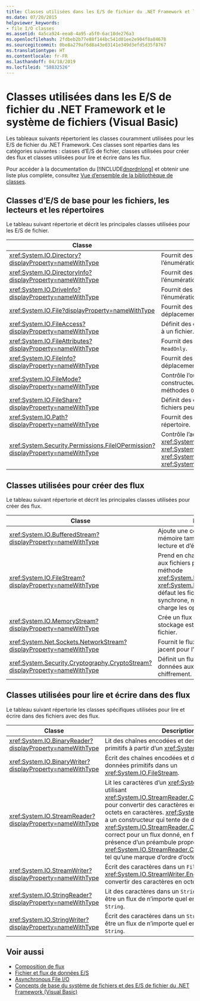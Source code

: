 ```yaml
---
title: Classes utilisées dans les E/S de fichier du .NET Framework et le système de fichiers (Visual Basic)
ms.date: 07/20/2015
helpviewer_keywords:
- file I/O classes
ms.assetid: 4a5ca924-eea8-4a95-a5f0-6ac10de276a3
ms.openlocfilehash: 2fdbeb2b77e88f144bc541d01ee2e904f8a84678
ms.sourcegitcommit: 0be8a279af6d8a43e03141e349d3efd5d35f8767
ms.translationtype: HT
ms.contentlocale: fr-FR
ms.lasthandoff: 04/18/2019
ms.locfileid: "58832526"
---
```

# <a name="classes-used-in-net-framework-file-io-and-the-file-system-visual-basic"></a>Classes utilisées dans les E/S de fichier du .NET Framework et le système de fichiers (Visual Basic)
Les tableaux suivants répertorient les classes couramment utilisées pour les E/S de fichier du .NET Framework. Ces classes sont réparties dans les catégories suivantes : classes d’E/S de fichier, classes utilisées pour créer des flux et classes utilisées pour lire et écrire dans les flux.  
  
 Pour accéder à la documentation du [!INCLUDE[dnprdnlong](~/includes/dnprdnlong-md.md)] et obtenir une liste plus complète, consultez [Vue d’ensemble de la bibliothèque de classes](../../../../standard/class-library-overview.md).  
  
## <a name="basic-io-classes-for-files-drives-and-directories"></a>Classes d’E/S de base pour les fichiers, les lecteurs et les répertoires  
 Le tableau suivant répertorie et décrit les principales classes utilisées pour les E/S de fichier.  
  
|Classe|Description|  
|-----------|-----------------|  
|<xref:System.IO.Directory?displayProperty=nameWithType>|Fournit des méthodes statiques pour la création, le déplacement et l’énumération dans les répertoires et les sous-répertoires.|  
|<xref:System.IO.DirectoryInfo?displayProperty=nameWithType>|Fournit des méthodes d’instance pour la création, le déplacement et l’énumération dans les répertoires et les sous-répertoires.|  
|<xref:System.IO.DriveInfo?displayProperty=nameWithType>|Fournit des méthodes d’instance pour la création, le déplacement et l’énumération dans les lecteurs.|  
|<xref:System.IO.File?displayProperty=nameWithType>|Fournit des méthodes statiques pour la création, la copie, la suppression, le déplacement et l’ouverture de fichiers, et facilite la création d’objets `FileStream`.|  
|<xref:System.IO.FileAccess?displayProperty=nameWithType>|Définit des constantes pour l’accès en lecture, en écriture ou en lecture/écriture à un fichier.|  
|<xref:System.IO.FileAttributes?displayProperty=nameWithType>|Fournit des attributs pour les fichiers et répertoires, tels que `Archive`, `Hidden` et `ReadOnly`.|  
|<xref:System.IO.FileInfo?displayProperty=nameWithType>|Fournit des méthodes statiques pour la création, la copie, la suppression, le déplacement et l’ouverture de fichiers, et facilite la création d’objets `FileStream`.|  
|<xref:System.IO.FileMode?displayProperty=nameWithType>|Contrôle l’ouverture d’un fichier. Ce paramètre est spécifié dans de nombreux constructeurs pour `FileStream` et `IsolatedStorageFileStream`, ainsi que pour les méthodes `Open` de <xref:System.IO.File> et <xref:System.IO.FileInfo>.|  
|<xref:System.IO.FileShare?displayProperty=nameWithType>|Définit des constantes pour le contrôle du type d’accès que d’autres flux de fichiers peuvent avoir sur le même fichier.|  
|<xref:System.IO.Path?displayProperty=nameWithType>|Fournit des méthodes et des propriétés pour le traitement des chaînes de répertoire.|  
|<xref:System.Security.Permissions.FileIOPermission?displayProperty=nameWithType>|Contrôle l’accès des fichiers et des dossiers en définissant les autorisations <xref:System.Security.Permissions.FileIOPermissionAttribute.Read%2A>, <xref:System.Security.Permissions.FileIOPermissionAttribute.Write%2A>, <xref:System.Security.Permissions.FileIOPermissionAttribute.Append%2A> et <xref:System.Security.Permissions.FileIOPermissionAttribute.PathDiscovery%2A>.|  
  
## <a name="classes-used-to-create-streams"></a>Classes utilisées pour créer des flux  
 Le tableau suivant répertorie et décrit les principales classes utilisées pour créer des flux.  
  
|Classe|Description|  
|-----------|-----------------|  
|<xref:System.IO.BufferedStream?displayProperty=nameWithType>|Ajoute une couche de mise en mémoire tampon aux opérations de lecture et d’écriture sur un autre flux.|  
|<xref:System.IO.FileStream?displayProperty=nameWithType>|Prend en charge l’accès aléatoire aux fichiers par le biais de sa méthode <xref:System.IO.FileStream.Seek%2A>. <xref:System.IO.FileStream> ouvre par défaut les fichiers de façon synchrone, mais prend également en charge les opérations asynchrones.|  
|<xref:System.IO.MemoryStream?displayProperty=nameWithType>|Crée un flux dont le magasin de stockage est une mémoire et non un fichier.|  
|<xref:System.Net.Sockets.NetworkStream?displayProperty=nameWithType>|Fournit le flux de données sous-jacent pour l’accès réseau.|  
|<xref:System.Security.Cryptography.CryptoStream?displayProperty=nameWithType>|Définit un flux qui lie les flux de données aux transformations par chiffrement.|  
  
## <a name="classes-used-to-read-from-and-write-to-streams"></a>Classes utilisées pour lire et écrire dans des flux  
 Le tableau suivant répertorie les classes spécifiques utilisées pour lire et écrire dans des fichiers avec des flux.  
  
|**Classe**|**Description**|  
|---------------|---------------------|  
|<xref:System.IO.BinaryReader?displayProperty=nameWithType>|Lit des chaînes encodées et des types de données primitifs à partir d’un <xref:System.IO.FileStream>.|  
|<xref:System.IO.BinaryWriter?displayProperty=nameWithType>|Écrit des chaînes encodées et des types de données primitifs dans un <xref:System.IO.FileStream>.|  
|<xref:System.IO.StreamReader?displayProperty=nameWithType>|Lit les caractères d’un <xref:System.IO.FileStream>, en utilisant <xref:System.IO.StreamReader.CurrentEncoding%2A> pour convertir des caractères en octets et des octets en caractères. <xref:System.IO.StreamReader> a un constructeur qui tente de déterminer le <xref:System.IO.StreamReader.CurrentEncoding%2A> correct pour un flux donné, en fonction de la présence d’un préambule propre à <xref:System.IO.StreamReader.CurrentEncoding%2A>, tel qu’une marque d’ordre d’octet.|  
|<xref:System.IO.StreamWriter?displayProperty=nameWithType>|Écrit des caractères dans un `FileStream`, en utilisant <xref:System.IO.StreamWriter.Encoding%2A> pour convertir des caractères en octets.|  
|<xref:System.IO.StringReader?displayProperty=nameWithType>|Lit des caractères dans un `String`. La sortie peut être un flux de n’importe quel encodage ou un `String`.|  
|<xref:System.IO.StringWriter?displayProperty=nameWithType>|Écrit des caractères dans un `String`. La sortie peut être un flux de n’importe quel encodage ou un `String`.|  
  
## <a name="see-also"></a>Voir aussi

- [Composition de flux](../../../../standard/io/composing-streams.md)
- [Fichier et flux de données E/S](../../../../standard/io/index.md)
- [Asynchronous File I/O](../../../../standard/io/asynchronous-file-i-o.md)
- [Concepts de base du système de fichiers et des E/S de fichier du .NET Framework (Visual Basic)](../../../../visual-basic/developing-apps/programming/drives-directories-files/basics-of-net-framework-file-io-and-the-file-system.md)
